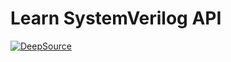 # Learn SystemVerilog API
[![DeepSource](https://deepsource.io/gh/learn-systemverilog/learn-systemverilog-api.svg/?label=active+issues&token=mjKw9zrb9k0KlMHUmAHtlFIe)](https://deepsource.io/gh/learn-systemverilog/learn-systemverilog-api/?ref=repository-badge)
